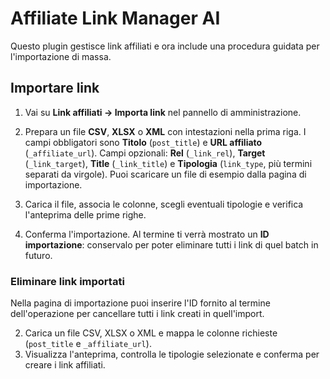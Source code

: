 # Affiliate Link Manager AI

Questo plugin gestisce link affiliati e ora include una procedura guidata per l'importazione di massa.

## Importare link
1. Vai su **Link affiliati → Importa link** nel pannello di amministrazione.
2. Prepara un file **CSV**, **XLSX** o **XML** con intestazioni nella prima riga. I campi obbligatori sono **Titolo** (`post_title`) e **URL affiliato** (`_affiliate_url`). Campi opzionali: **Rel** (`_link_rel`), **Target** (`_link_target`), **Title** (`_link_title`) e **Tipologia** (`link_type`, più termini separati da virgole). Puoi scaricare un file di esempio dalla pagina di importazione.

3. Carica il file, associa le colonne, scegli eventuali tipologie e verifica l'anteprima delle prime righe.
4. Conferma l'importazione. Al termine ti verrà mostrato un **ID importazione**: conservalo per poter eliminare tutti i link di quel batch in futuro.

### Eliminare link importati
Nella pagina di importazione puoi inserire l'ID fornito al termine dell'operazione per cancellare tutti i link creati in quell'import.

2. Carica un file CSV, XLSX o XML e mappa le colonne richieste (`post_title` e `_affiliate_url`).
3. Visualizza l'anteprima, controlla le tipologie selezionate e conferma per creare i link affiliati.


